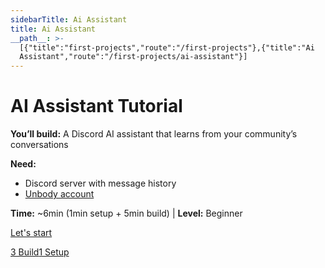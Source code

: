 ```yaml
---
sidebarTitle: Ai Assistant
title: Ai Assistant
__path__: >-
  [{"title":"first-projects","route":"/first-projects"},{"title":"Ai
  Assistant","route":"/first-projects/ai-assistant"}]
---
```


# AI Assistant Tutorial

**You’ll build:** A Discord AI assistant that learns from your community’s conversations

**Need:**

-   Discord server with message history
-   [Unbody account](https://app.unbody.io)

**Time:** ~6min (1min setup + 5min build) | **Level:** Beginner

  
[Let's start](/first-projects/ai-assistant/1-setup)

[3 Build](/first-projects/visual-search/3-build "3 Build")[1 Setup](/first-projects/ai-assistant/1-setup "1 Setup")